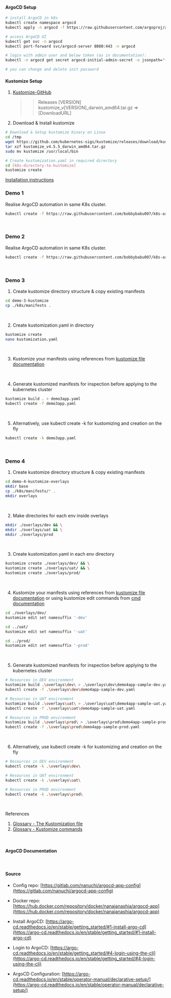 #### ArgoCD Setup

```bash
# install ArgoCD in k8s
kubectl create namespace argocd
kubectl apply -n argocd -f https://raw.githubusercontent.com/argoproj/argo-cd/stable/manifests/install.yaml

# access ArgoCD UI
kubectl get svc -n argocd
kubectl port-forward svc/argocd-server 8080:443 -n argocd

# login with admin user and below token (as in documentation):
kubectl -n argocd get secret argocd-initial-admin-secret -o jsonpath="{.data.password}" | base64 --decode && echo

# you can change and delete init password

```

#### Kustomize Setup

1. [Kustomize-GitHub](https://github.com/kubernetes-sigs/kustomize)
    >> Releases 
    >> [VERSION] 
    >> kustomize_v[VERSION]_darwin_amd64.tar.gz 
    => [DownloadURL]

2. Download & Install kustomize

```bash
# Download & Setup kustomize binary on Linux
cd /tmp
wget https://github.com/kubernetes-sigs/kustomize/releases/download/kustomize%2Fv4.5.5/kustomize_v4.5.5_darwin_amd64.tar.gz
tar xzf kustomize_v4.5.5_darwin_amd64.tar.gz
sudo mv kustomize /usr/local/bin

# Create kustomization.yaml in required directory
cd [k8s-directory-to-kustomize]
kustomize create
```
[Installation instructions](https://kubectl.docs.kubernetes.io/installation/kustomize/)
</br>

### Demo 1
Realise ArgoCD automation in same K8s cluster.

```bash
kubectl create -f https://raw.githubusercontent.com/bobbybabu007/k8s-argocd-kustomize/master/demo-1-argocd/application.yaml
```
</br>

### Demo 2
Realise ArgoCD automation in same K8s cluster.

```bash
kubectl create -f https://raw.githubusercontent.com/bobbybabu007/k8s-argocd-kustomize/master/demo-1-argocd/application.yaml
```
</br>

### Demo 3

1. Create kustomize directory structure & copy existing manifests

```bash
cd demo-3-kustomize
cp ./k8s/manifests .
```
</br>

2. Create kustomization.yaml in directory

```bash
kustomize create
nano kustomization.yaml
```
</br>


3. Kustomize your manifests using references 
from [kustomize file documentation](https://kubectl.docs.kubernetes.io/references/kustomize/kustomization/)
</br>

4. Generate kustomized manifests for inspection before applying to the kubernetes cluster
```bash
kustomize build . > demo3app.yaml 
kubectl create -f demo3app.yaml
```
</br>

5. Alternatively, use kubectl create -k for kustomizing and creation on the fly
```bash
kubectl create -k demo3app.yaml
```
</br>

### Demo 4

1. Create kustomize directory structure & copy existing manifests

```bash
cd demo-4-kustomize-overlays
mkdir base
cp ./k8s/manifests/* .
mkdir overlays
```
</br>

2. Make directories for each env inside overlays

```bash
mkdir ./overlays/dev && \
mkdir ./overlays/uat && \
mkdir ./overlays/prod
```
</br>

3. Create kustomization.yaml in each env directory

```bash
kustomize create ./overlays/dev/ && \
kustomize create ./overlays/uat/ && \
kustomize create ./overlays/prod/
```
</br>

4. Kustomize your manifests using references 
from [kustomize file documentation](https://kubectl.docs.kubernetes.io/references/kustomize/kustomization/) or using kustomize edit commands from [cmd documentation](https://kubectl.docs.kubernetes.io/references/kustomize/cmd/)

```bash
cd ./overlays/dev/
kustomize edit set namesuffix '-dev'

cd ../uat/
kustomize edit set namesuffix '-uat'

cd ../prod/
kustomize edit set namesuffix '-prod'
```
</br>

5. Generate kustomized manifests for inspection before applying to the kubernetes cluster

```bash
# Resources in DEV environment
kustomize build .\overlays\dev\ > .\overlays\dev\demo4app-sample-dev.yaml
kubectl create -f .\overlays\dev\demo4app-sample-dev.yaml

# Resources in UAT environment
kustomize build .\overlays\uat\ > .\overlays\uat\demo4app-sample-uat.yaml
kubectl create -f .\overlays\uat\demo4app-sample-uat.yaml

# Resources in PROD environment
kustomize build .\overlays\prod\ > .\overlays\prod\demo4app-sample-prod.yaml
kubectl create -f .\overlays\prod\demo4app-sample-prod.yaml
```
</br>

6. Alternatively, use kubectl create -k for kustomizing and creation on the fly
```bash
# Resources in DEV environment
kubectl create -k .\overlays\dev\

# Resources in UAT environment
kubectl create -k .\overlays\uat\

# Resources in PROD environment
kubectl create -k .\overlays\prod\
```
</br>

References
1. [Glossary - The Kustomization file](https://kubectl.docs.kubernetes.io/references/kustomize/kustomization/)
2. [Glossary - Kustomize commands](https://kubectl.docs.kubernetes.io/references/kustomize/cmd/)
</br>

#### ArgoCD Documentation

</br>

#### Source

* Config repo: [https://gitlab.com/nanuchi/argocd-app-config](https://gitlab.com/nanuchi/argocd-app-config)

* Docker repo: [https://hub.docker.com/repository/docker/nanajanashia/argocd-app](https://hub.docker.com/repository/docker/nanajanashia/argocd-app)

* Install ArgoCD: [https://argo-cd.readthedocs.io/en/stable/getting_started/#1-install-argo-cd](https://argo-cd.readthedocs.io/en/stable/getting_started/#1-install-argo-cd)

* Login to ArgoCD: [https://argo-cd.readthedocs.io/en/stable/getting_started/#4-login-using-the-cli](https://argo-cd.readthedocs.io/en/stable/getting_started/#4-login-using-the-cli)

* ArgoCD Configuration: [https://argo-cd.readthedocs.io/en/stable/operator-manual/declarative-setup/](https://argo-cd.readthedocs.io/en/stable/operator-manual/declarative-setup/)
